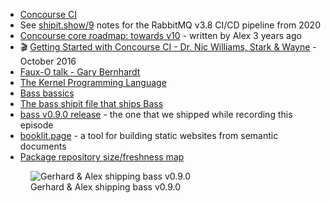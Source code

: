 - [Concourse CI](https://concourse-ci.org/)
- See [shipit.show/9](https://shipit.show/9) notes for the RabbitMQ v3.8 CI/CD pipeline from 2020
- [Concourse core roadmap: towards v10](https://blog.concourse-ci.org/core-roadmap-towards-v10/) - written by Alex 3 years ago
- 🎬 [Getting Started with Concourse CI - Dr. Nic Williams, Stark & Wayne](https://www.youtube.com/watch?v=m_KpkupKITc) - October 2016
- [Faux-O talk - Gary Bernhardt](https://www.destroyallsoftware.com/talks/boundaries)
- [The Kernel Programming Language](https://web.cs.wpi.edu/~jshutt/kernel.html)
- [Bass bassics](https://bass-lang.org/bassics.html)
- [The bass shipit file that ships Bass](https://github.com/vito/bass/blob/v0.9.0/bass/shipit)
- [bass v0.9.0 release](https://github.com/vito/bass/releases/tag/v0.9.0) - the one that we shipped while recording this episode
- [booklit.page](https://booklit.page/) - a tool for building static websites from semantic documents
- [Package repository size/freshness map](https://repology.org/repositories/graphs)

<figure class="richtext-figure richtext-figure--full">
  <img src="https://changelog-assets.s3.amazonaws.com/shipit/shipit-64--alex-suraci.jpg" alt="Gerhard & Alex shipping bass v0.9.0" loading="lazy">
  <figcaption><span>Gerhard & Alex shipping bass v0.9.0</span></figcaption> 
</figure>